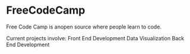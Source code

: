 # FreeCodeCamp
Free Code Camp is anopen source where people learn to code.

Current projects involve:
Front End Development
Data Visualization
Back End Development

